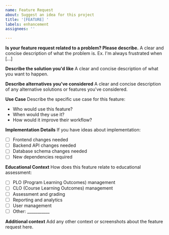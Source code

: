 ```yaml
---
name: Feature Request
about: Suggest an idea for this project
title: '[FEATURE] '
labels: enhancement
assignees: ''

---
```


**Is your feature request related to a problem? Please describe.**
A clear and concise description of what the problem is. Ex. I'm always frustrated when [...]

**Describe the solution you'd like**
A clear and concise description of what you want to happen.

**Describe alternatives you've considered**
A clear and concise description of any alternative solutions or features you've considered.

**Use Case**
Describe the specific use case for this feature:
- Who would use this feature?
- When would they use it?
- How would it improve their workflow?

**Implementation Details**
If you have ideas about implementation:
- [ ] Frontend changes needed
- [ ] Backend API changes needed
- [ ] Database schema changes needed
- [ ] New dependencies required

**Educational Context**
How does this feature relate to educational assessment:
- [ ] PLO (Program Learning Outcomes) management
- [ ] CLO (Course Learning Outcomes) management
- [ ] Assessment and grading
- [ ] Reporting and analytics
- [ ] User management
- [ ] Other: ___________

**Additional context**
Add any other context or screenshots about the feature request here.
